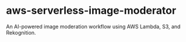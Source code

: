 # aws-serverless-image-moderator
An AI-powered image moderation workflow using AWS Lambda, S3, and Rekognition.
